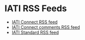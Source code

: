 ---
---
# IATI RSS Feeds

 * [IATI Connect RSS feed](iaticonnect.xml)
 * [IATI Connect comments RSS feed](iaticonnect-comments.xml)
 * [IATI Standard RSS feed](iatistandard.xml)
